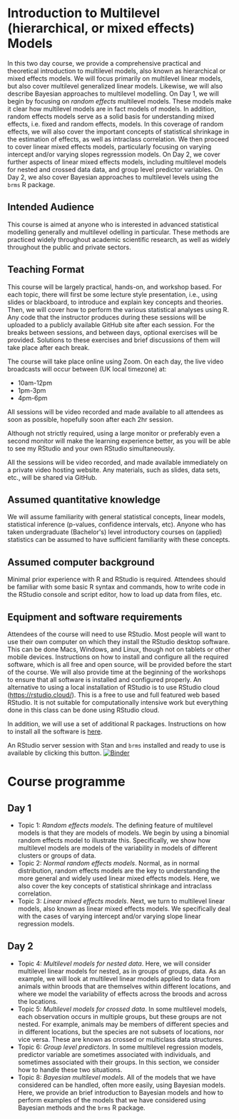# Introduction to Multilevel (hierarchical, or mixed effects) Models

In this two day course, we provide a comprehensive practical and theoretical introduction to multilevel models, also known as hierarchical or mixed effects models.
We will focus primarily on multilevel linear models, but also cover multilevel generalized linear models.
Likewise, we will also describe Bayesian approaches to multilevel modelling.
On Day 1, we will begin by focusing on *random effects* multilevel models.
These models make it clear how multilevel models are in fact models of models.
In addition, random effects models serve as a solid basis for understanding mixed effects, i.e. fixed and random effects, models.
In this coverage of random effects, we will also cover the important concepts of statistical shrinkage in the estimation of effects, as well as intraclass correlation.
We then proceed to cover linear mixed effects models, particularly focusing on varying intercept and/or varying slopes regresssion models.
On Day 2, we cover further aspects of linear mixed effects models, including multilevel models for nested and crossed data data, and group level predictor variables.
On Day 2, we also cover Bayesian approaches to multilevel levels using the `brms` R package.

## Intended Audience

This course is aimed at anyone who is interested in advanced statistical modelling generally and multilevel odelling in particular. These methods are practiced widely throughout academic scientific research, as well as widely throughout the public and private sectors.

## Teaching Format

This course will be largely practical, hands-on, and workshop based. For each topic, there will first be some lecture style presentation, i.e., using slides or blackboard, to introduce and explain key concepts and theories. Then, we will cover how to perform the various statistical analyses using R. Any code that the instructor produces during these sessions will be uploaded to a publicly available GitHub site after each session. For the breaks between sessions, and between days, optional exercises will be provided. Solutions to these exercises and brief discussions of them will take place after each break.

The course will take place online using Zoom. On each day, the live video broadcasts will occur between (UK local timezone) at:

* 10am-12pm
* 1pm-3pm
* 4pm-6pm
 
All sessions will be video recorded and made available to all attendees as soon as possible, hopefully soon after each 2hr session.
  
Although not strictly required, using a large monitor or preferably even a second monitor will make the learning experience better, as you will be able to see my RStudio and your own RStudio simultaneously. 

All the sessions will be video recorded, and made available immediately on a private video hosting website. Any materials, such as slides, data sets, etc., will be shared via GitHub.

## Assumed quantitative knowledge

We will assume familiarity with general statistical concepts, linear models, statistical inference (p-values, confidence intervals, etc). Anyone who has taken undergraduate (Bachelor's) level introductory courses on (applied) statistics can be assumed to have sufficient familiarity with these concepts.

## Assumed computer background

Minimal prior experience with R and RStudio is required. Attendees should be familiar with some basic R syntax and commands, how to write code in the RStudio console and script editor, how to load up data from files, etc. 

## Equipment and software requirements

Attendees of the course will need to use RStudio. Most people will want to use their own computer on which they install the RStudio desktop software. This can be done Macs, Windows, and Linux, though not on tablets or other mobile devices. Instructions on how to install and configure all the required software, which is all free and open source, will be provided before the start of the course. We will also provide time at the beginning of the workshops to ensure that all software is installed and configured properly. An alternative to using a local installation of RStudio is to use RStudio cloud (https://rstudio.cloud/). This is a free to use and full featured web based RStudio. It is not suitable for computationally intensive work but everything done in this class can be done using RStudio cloud. 

In addition, we will use a set of additional R packages. 
Instructions on how to install all the software is [here](software.md).

An RStudio server session with Stan and `brms` installed and ready to use is available by clicking this button.
[![Binder](https://notebooks.gesis.org/binder/badge_logo.svg)](https://notebooks.gesis.org/binder/v2/gh/mark-andrews/intro_bda_qub/HEAD?urlpath=rstudio)

# Course programme 

## Day 1 

* Topic 1: *Random effects models*. The defining feature of multilevel models is that they are models of models. We begin by using a binomial random effects model to illustrate this. Specifically, we show how multilevel models are models of the variability in models of different clusters or groups of data.
* Topic 2: *Normal random effects models*. Normal, as in normal distribution, random effects models are the key to understanding the more general and widely used linear mixed effects models. Here, we also cover the key concepts of statistical shrinkage and intraclass correlation.
* Topic 3: *Linear mixed effects models*. Next, we turn to multilevel linear models, also known as linear mixed effects models. We specifically deal with the cases of varying intercept and/or varying slope linear regression models.

## Day 2

* Topic 4: *Multilevel models for nested data*. Here, we will consider multilevel linear models for nested, as in groups of groups, data. As an example, we will look at multilevel linear models applied to data from animals within broods that are themselves within different locations, and where we model the variability of effects across the broods and across the locations.
* Topic 5: *Multilevel models for crossed data*. In some multilevel models, each observation occurs in multiple groups, but these groups are not nested. For example, animals may be members of different species and in different locations, but the species are not subsets of locations, nor vice versa. These are known as crossed or multiclass data structures. 
* Topic 6: *Group level predictors*. In some multilevel regression models, predictor variable are sometimes associated with individuals, and sometimes associated with their groups. In this section, we consider how to handle these two situations.
* Topic 8: *Bayesian multilevel models*. All of the models that we have considered can be handled, often more easily, using Bayesian models. Here, we provide an brief introduction to Bayesian models and how to perform examples of the models that we have considered using Bayesian methods and the `brms` R package.


